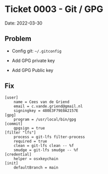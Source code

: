 # Ticket 0003 - Git / GPG

Date: 2022-03-30

## Problem

- Config git: `~/.gitconfig`

- Add GPG private key

- Add GPG Public key

## Fix

```
[user]
	name = Cees van de Griend
	email = c.vande.griend@gmail.nl
	signingkey = 480E3F79E0A2157E
[gpg]
	program = /usr/local/bin/gpg
[commit]
	gpgsign = true
[filter "lfs"]
	process = git-lfs filter-process
	required = true
	clean = git-lfs clean -- %f
	smudge = git-lfs smudge -- %f
[credential]
	helper = osxkeychain
[init]
	defaultBranch = main
```